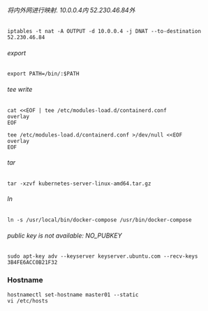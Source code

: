 ###### 将内外网进行映射. 10.0.0.4内 52.230.46.84外
```
iptables -t nat -A OUTPUT -d 10.0.0.4 -j DNAT --to-destination 52.230.46.84
```

###### export
```
export PATH=/bin/:$PATH
```

###### tee write 
```
cat <<EOF | tee /etc/modules-load.d/containerd.conf
overlay
EOF

tee /etc/modules-load.d/containerd.conf >/dev/null <<EOF
overlay
EOF
```

###### tar
```
tar -xzvf kubernetes-server-linux-amd64.tar.gz
```

###### ln
```
ln -s /usr/local/bin/docker-compose /usr/bin/docker-compose
```

######  public key is not available: NO_PUBKEY 
```
sudo apt-key adv --keyserver keyserver.ubuntu.com --recv-keys 3B4FE6ACC0B21F32
```

### Hostname
```
hostnamectl set-hostname master01 --static
vi /etc/hosts
```